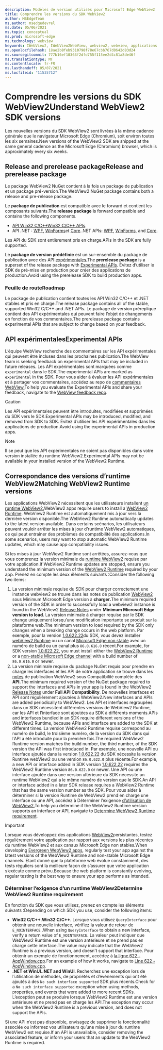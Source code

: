 ```yaml
---
description: Modèles de version utilisés pour Microsoft Edge WebView2
title: Comprendre les versions du SDK WebView2
author: MSEdgeTeam
ms.author: msedgedevrel
ms.date: 05/06/2021
ms.topic: conceptual
ms.prod: microsoft-edge
ms.technology: webview
keywords: IWebView2, IWebView2WebView, webview2, webview, applications wpf, wpf, edge, ICoreWebView2, ICoreWebView2Host, contrôle de navigateur, edge html
ms.openlocfilehash: 18ae2b8feb9310798f78e67cbb767d0642d83d24
ms.sourcegitcommit: 777b16ef10363f2dfd755f115ee2d4c81a8de46f
ms.translationtype: MT
ms.contentlocale: fr-FR
ms.lasthandoff: 05/07/2021
ms.locfileid: "11535712"
---
```

# <a name="understand-webview2-sdk-versions"></a><span data-ttu-id="ea40c-104">Comprendre les versions du SDK WebView2</span><span class="sxs-lookup"><span data-stu-id="ea40c-104">Understand WebView2 SDK versions</span></span>  

<span data-ttu-id="ea40c-105">Les nouvelles versions du SDK WebView2 sont livrées à la même cadence générale que le navigateur Microsoft Edge \(Chromium\), soit environ toutes les six semaines.</span><span class="sxs-lookup"><span data-stu-id="ea40c-105">New versions of the WebView2 SDK are shipped at the same general cadence as the Microsoft Edge \(Chromium\) browser, which is approximately every six weeks.</span></span>  

## <a name="release-and-prerelease-package"></a><span data-ttu-id="ea40c-106">Release and prerelease package</span><span class="sxs-lookup"><span data-stu-id="ea40c-106">Release and prerelease package</span></span>  

<span data-ttu-id="ea40c-107">Le package WebView2 NuGet contient à la fois un package de publication et un package pré-version.</span><span class="sxs-lookup"><span data-stu-id="ea40c-107">The WebView2 NuGet package contains both a release and pre-release package.</span></span>  

<span data-ttu-id="ea40c-108">Le **package de publication** est compatible avec le forward et contient les composants suivants.</span><span class="sxs-lookup"><span data-stu-id="ea40c-108">The **release package** is forward compatible and contains the following components.</span></span>  

*   [<span data-ttu-id="ea40c-109">API Win32 C/C++</span><span class="sxs-lookup"><span data-stu-id="ea40c-109">Win32 C/C++ APIs</span></span>][ReferenceWin32]
*   <span data-ttu-id="ea40c-110">API .NET :  [WPF,][DotnetMicrosoftWebWebview2WpfNamespace] [WinForms][DotnetMicrosoftWebWebview2WinformsNamespace]et [Core][DotnetMicrosoftWebWebview2CoreNamespace].</span><span class="sxs-lookup"><span data-stu-id="ea40c-110">.NET APIs:  [WPF][DotnetMicrosoftWebWebview2WpfNamespace], [WinForms][DotnetMicrosoftWebWebview2WinformsNamespace], and [Core][DotnetMicrosoftWebWebview2CoreNamespace].</span></span>  
    
<span data-ttu-id="ea40c-111">Les API du SDK sont entièrement pris en charge.</span><span class="sxs-lookup"><span data-stu-id="ea40c-111">APIs in the SDK are fully supported.</span></span>  

<span data-ttu-id="ea40c-112">Le **package de version prédéfinie** est un sur-ensemble du package de publication avec des API [expérimentales.](#experimental-apis)</span><span class="sxs-lookup"><span data-stu-id="ea40c-112">The **prerelease package** is a superset of the release package with [Experimental APIs](#experimental-apis).</span></span>  <span data-ttu-id="ea40c-113">Évitez d’utiliser le SDK de pré-mise en production pour créer des applications de production.</span><span class="sxs-lookup"><span data-stu-id="ea40c-113">Avoid using the prerelease SDK to build production apps.</span></span>  

### <a name="roadmap"></a><span data-ttu-id="ea40c-114">Feuille de route</span><span class="sxs-lookup"><span data-stu-id="ea40c-114">Roadmap</span></span>  

<span data-ttu-id="ea40c-115">Le package de publication contient toutes les API Win32 C/C++ et .NET stables et pris en charge.</span><span class="sxs-lookup"><span data-stu-id="ea40c-115">The release package contains all of the stable, supported Win32 C/C++ and .NET APIs.</span></span>  <span data-ttu-id="ea40c-116">Le package de version préreplique contient des API expérimentales qui peuvent faire l’objet de changements en fonction de vos commentaires.</span><span class="sxs-lookup"><span data-stu-id="ea40c-116">The prerelease package contains experimental APIs that are subject to change based on your feedback.</span></span>  

## <a name="experimental-apis"></a><span data-ttu-id="ea40c-117">API expérimentales</span><span class="sxs-lookup"><span data-stu-id="ea40c-117">Experimental APIs</span></span>  

<span data-ttu-id="ea40c-118">L’équipe WebView recherche des commentaires sur les API expérimentales qui peuvent être incluses dans les prochaines publication.</span><span class="sxs-lookup"><span data-stu-id="ea40c-118">The WebView team is seeking feedback on experimental APIs that may be included in future releases.</span></span>  <span data-ttu-id="ea40c-119">Les API expérimentales sont marquées comme `experimental` dans le SDK.</span><span class="sxs-lookup"><span data-stu-id="ea40c-119">The experimental APIs are marked as `experimental` in the SDK.</span></span>  <span data-ttu-id="ea40c-120">Pour vous aider à évaluer les API expérimentales et à partager vos commentaires, accédez au repo de [commentaires WebView.][GithubMicrosoftedgeWebviewfeedback]</span><span class="sxs-lookup"><span data-stu-id="ea40c-120">To help you evaluate the Experimental APIs and share your feedback, navigate to the [WebView feedback repo][GithubMicrosoftedgeWebviewfeedback].</span></span>  

> [!CAUTION]
> <span data-ttu-id="ea40c-121">Les API expérimentales peuvent être introduites, modifiées et supprimées du SDK vers le SDK.</span><span class="sxs-lookup"><span data-stu-id="ea40c-121">Experimental APIs may be introduced, modified, and removed from SDK to SDK.</span></span>  <span data-ttu-id="ea40c-122">Évitez d’utiliser les API expérimentales dans les applications de production.</span><span class="sxs-lookup"><span data-stu-id="ea40c-122">Avoid using the experimental APIs in production apps.</span></span>  

> [!NOTE]
> <span data-ttu-id="ea40c-123">Il se peut que les API expérimentales ne soient pas disponibles dans votre version installée du runtime WebView2.</span><span class="sxs-lookup"><span data-stu-id="ea40c-123">Experimental APIs may not be available in your installed version of the WebView2 Runtime.</span></span>  

## <a name="matching-webview2-runtime-versions"></a><span data-ttu-id="ea40c-124">Correspondance des versions d’runtime WebView2</span><span class="sxs-lookup"><span data-stu-id="ea40c-124">Matching WebView2 Runtime versions</span></span>  
<span data-ttu-id="ea40c-125">Les applications WebView2 nécessitent que les utilisateurs installent [un runtime WebView2.][MicrosoftDeveloperEdgeWebview2]</span><span class="sxs-lookup"><span data-stu-id="ea40c-125">WebView2 apps require users to install a [WebView2 Runtime][MicrosoftDeveloperEdgeWebview2].</span></span>  <span data-ttu-id="ea40c-126">WebView2 Runtime est automatiquement mis à jour vers la dernière version disponible.</span><span class="sxs-lookup"><span data-stu-id="ea40c-126">The WebView2 Runtime automatically updates to the latest version available.</span></span>  <span data-ttu-id="ea40c-127">Dans certains scénarios, les utilisateurs peuvent vouloir arrêter les mises à jour d’runtime WebView2 automatiques, ce qui peut entraîner des problèmes de compatibilité des applications.</span><span class="sxs-lookup"><span data-stu-id="ea40c-127">In some scenarios, users may want to stop automatic WebView2 Runtime updates, which may cause app compatibility issues.</span></span>  

<span data-ttu-id="ea40c-128">Si les mises à jour WebView2 Runtime sont arrêtées, assurez-vous que vous comprenez la version minimale du [runtime WebView2][MicrosoftDeveloperEdgeWebview2] requise par votre application.</span><span class="sxs-lookup"><span data-stu-id="ea40c-128">If WebView2 Runtime updates are stopped, ensure you understand the minimum version of the [WebView2 Runtime][MicrosoftDeveloperEdgeWebview2] required by your app.</span></span>  <span data-ttu-id="ea40c-129">Prenez en compte les deux éléments suivants :</span><span class="sxs-lookup"><span data-stu-id="ea40c-129">Consider the following two items:</span></span>  

1.  <span data-ttu-id="ea40c-130">La version minimale requise du SDK pour charger correctement une instance webview2 se trouve dans les notes de publication [WebView2][Webview2ReleaseNotes] sous Minimum Microsoft Edge version à **charger.**</span><span class="sxs-lookup"><span data-stu-id="ea40c-130">The minimum required version of the SDK in order to successfully load a webview2 instance is found in the WebView2 [Release Notes][Webview2ReleaseNotes] under **Minimum Microsoft Edge version to load**.</span></span>  <span data-ttu-id="ea40c-131">La version minimale à charger requise par le SDK change uniquement lorsqu’une modification importante se produit sur la plateforme web.</span><span class="sxs-lookup"><span data-stu-id="ea40c-131">The minimum version to load required by the SDK only changes when a breaking change occurs in the web platform.</span></span>  <span data-ttu-id="ea40c-132">Par exemple, pour la version [1.0.622.22][Webview2ReleaseNotes1062222]du SDK, vous devez installer [webView2 Runtime][MicrosoftDeveloperEdgeWebview2] ou un canal [Microsoft Edge non stable][MicrosoftedgeinsiderDownload] avec un numéro de build ou un canal plus `86.0.616.0` récent.</span><span class="sxs-lookup"><span data-stu-id="ea40c-132">For example, for SDK version [1.0.622.22][Webview2ReleaseNotes1062222], you must install either the [WebView2 Runtime][MicrosoftDeveloperEdgeWebview2] or a [non-stable Microsoft Edge channel][MicrosoftedgeinsiderDownload] with a build number of `86.0.616.0` or newer.</span></span>   
1.  <span data-ttu-id="ea40c-133">La version minimale requise du package NuGet requis pour prendre en charge les interfaces et les API de votre application se trouve dans les [notes][Webview2ReleaseNotes] de publication WebView2 sous Compatibilité complète des **API.**</span><span class="sxs-lookup"><span data-stu-id="ea40c-133">The minimum required version of the NuGet package required to support the interfaces and APIs in your app is found in the WebView2 [Release Notes][Webview2ReleaseNotes] under **Full API Compatibility**.</span></span>  <span data-ttu-id="ea40c-134">De nouvelles interfaces et API sont régulièrement ajoutées à WebView2.</span><span class="sxs-lookup"><span data-stu-id="ea40c-134">New interfaces and APIs are added periodically to WebView2.</span></span>  <span data-ttu-id="ea40c-135">Les API et interfaces regroupées dans un SDK nécessitent différentes versions de WebView2 Runtime, car les API et l’interface sont ajoutées au SDK à différents moments.</span><span class="sxs-lookup"><span data-stu-id="ea40c-135">APIs and interfaces bundled in an SDK require different versions of the WebView2 Runtime, because APIs and interface are added to the SDK at different times.</span></span>  <span data-ttu-id="ea40c-136">La version WebView2 Runtime requise correspond au numéro de build, le troisième numéro, de la version du SDK dans qui l’API a été introduite pour la première fois.</span><span class="sxs-lookup"><span data-stu-id="ea40c-136">The required WebView2 Runtime version matches the build number, the third number, of the SDK version the API was first introduced in.</span></span>  <span data-ttu-id="ea40c-137">Par exemple, une nouvelle API ou interface ajoutée dans la version [1.0.622.22][Webview2ReleaseNotes1062222] du SDK nécessite la version Runtime webView2 ou une version `86.0.622.0` plus récente.</span><span class="sxs-lookup"><span data-stu-id="ea40c-137">For example, a new API or interface added in SDK version [1.0.622.22][Webview2ReleaseNotes1062222] requires the WebView2 Runtime version `86.0.622.0` or newer.</span></span>  <span data-ttu-id="ea40c-138">Une API ou une interface ajoutée dans une version ultérieure du SDK nécessite un runtime WebView2 qui a le même numéro de version que le SDK.</span><span class="sxs-lookup"><span data-stu-id="ea40c-138">An API or interface added in a later SDK release requires a WebView2 Runtime that has the same version number as the SDK.</span></span>  <span data-ttu-id="ea40c-139">Pour vous aider à déterminer si la version Runtime de WebView2 prend en charge une interface ou une API, accédez à Déterminer l’exigence [d’utilisation de WebView2.](#determine-webview2-runtime-requirement)</span><span class="sxs-lookup"><span data-stu-id="ea40c-139">To help you determine if the WebView2 Runtime version supports an interface or API, navigate to [Determine WebView2 Runtime requirement](#determine-webview2-runtime-requirement).</span></span>  
    
> [!IMPORTANT]
> <span data-ttu-id="ea40c-140">Lorsque vous développez des applications [WebView2][Webview2ConceptsDistributionEvergreenDistributionMode]persistantes, testez régulièrement votre application par rapport aux versions les plus récentes du runtime WebView2 et aux canaux Microsoft Edge non stables.</span><span class="sxs-lookup"><span data-stu-id="ea40c-140">When developing [Evergreen WebView2 apps][Webview2ConceptsDistributionEvergreenDistributionMode], regularly test your app against the latest versions of the WebView2 Runtime and non-stable Microsoft Edge channels.</span></span>  <span data-ttu-id="ea40c-141">Étant donné que la plateforme web évolue constamment, des tests réguliers sont la meilleure façon de s’assurer que votre application s’exécute comme prévu.</span><span class="sxs-lookup"><span data-stu-id="ea40c-141">Because the web platform is constantly evolving, regular testing is the best way to ensure your app performs as intended.</span></span>  

### <a name="determine-webview2-runtime-requirement"></a><span data-ttu-id="ea40c-142">Déterminer l’exigence d’un runtime WebView2</span><span class="sxs-lookup"><span data-stu-id="ea40c-142">Determine WebView2 Runtime requirement</span></span>  

<span data-ttu-id="ea40c-143">En fonction du SDK que vous utilisez, prenez en compte les éléments suivants :</span><span class="sxs-lookup"><span data-stu-id="ea40c-143">Depending on which SDK you use, consider the following items:</span></span>  

*   <span data-ttu-id="ea40c-144">**Win32 C/C++**.</span><span class="sxs-lookup"><span data-stu-id="ea40c-144">**Win32 C/C++**.</span></span>  <span data-ttu-id="ea40c-145">Lorsque vous utilisez `QueryInterface` pour obtenir une nouvelle interface, vérifiez la valeur de retour de `E_NOINTERFACE` .</span><span class="sxs-lookup"><span data-stu-id="ea40c-145">When using `QueryInterface` to obtain a new interface, verify a return value of `E_NOINTERFACE`.</span></span>  <span data-ttu-id="ea40c-146">La valeur peut indiquer que WebView2 Runtime est une version antérieure et ne prend pas en charge cette interface.</span><span class="sxs-lookup"><span data-stu-id="ea40c-146">The value may indicate that the WebView2 Runtime is a previous version, and doesn't support that interface.</span></span>  <span data-ttu-id="ea40c-147">Pour obtenir un exemple de fonctionnement, accédez à [la ligne 622 - AppWindow.cpp][GithubMicrosoftedgeWebview2samplesSampleappsWebview2apisampleAppwindowCppL622].</span><span class="sxs-lookup"><span data-stu-id="ea40c-147">For an example of how it works, navigate to [Line 622 - AppWindow.cpp][GithubMicrosoftedgeWebview2samplesSampleappsWebview2apisampleAppwindowCppL622].</span></span>  
*   <span data-ttu-id="ea40c-148">**.NET et WinUI**.</span><span class="sxs-lookup"><span data-stu-id="ea40c-148">**.NET and WinUI**.</span></span>  <span data-ttu-id="ea40c-149">Recherchez une exception lors de l’utilisation de méthodes, de propriétés et d’événements qui ont été ajoutés à des `No such interface supported` SDK plus récents.</span><span class="sxs-lookup"><span data-stu-id="ea40c-149">Check for a `No such interface supported` exception when using methods, properties, and events that were added to more recent SDKs.</span></span>  <span data-ttu-id="ea40c-150">L’exception peut se produire lorsque WebView2 Runtime est une version antérieure et ne prend pas en charge les API.</span><span class="sxs-lookup"><span data-stu-id="ea40c-150">The exception may occur when the WebView2 Runtime is a previous version, and does not support the APIs.</span></span>  
    
<span data-ttu-id="ea40c-151">Si une API n’est pas disponible, envisagez de supprimer la fonctionnalité associée ou informez vos utilisateurs qu’une mise à jour du runtime WebView2 est requise.</span><span class="sxs-lookup"><span data-stu-id="ea40c-151">If an API is unavailable, consider removing the associated feature, or inform your users that an update to the WebView2 Runtime is required.</span></span>  

<!--
## Versioning  

After you have used a particular version of the SDK to build your app, your app may end up running with an older or newer version of installed browser binaries.  Until version 1.0.0.0 of WebView2 there may be breaking changes during updates that prevent your SDK from working with different versions of installed browser binaries.  After version 1.0.0.0, different versions of the SDK may work with different versions of the installed browser by using the following best practices.  

1.  To account for breaking changes to the API be sure to check for failure when requesting the DLL export `CreateCoreWebView2Environment` and when running `QueryInterface` on any `CoreWebView2` object.  A return value of `E_NOINTERFACE` indicates that the SDK is not compatible with the Microsoft Edge browser binaries.  
1.  Checking for failure from `QueryInterface` also accounts for cases where the SDK is newer than the version of the Microsoft Edge browser and your app attempts to use an interface of which the Microsoft Edge browser is unaware.  
1.  When an interface is unavailable, you may consider disabling the associated feature if possible, or otherwise informing your users to update their browsers.  
    -->  

<!--links -->  

[Webview2ConceptsDistributionEvergreenDistributionMode]: ./distribution.md#evergreen-distribution-mode "Mode de distribution persistant : distribution des applications à l’aide de WebView2 | Documents Microsoft"  
[Webview2ReleaseNotes]: ../release-notes.md "Notes de publication du SDK WebView2 | Documents Microsoft"  
[Webview2ReleaseNotes1062222]: ../release-notes.md#1062222 "1.0.622.22 - Notes de publication du SDK WebView2 | Documents Microsoft"   

[DeployedgeChannels]: /deployedge/microsoft-edge-channels "Vue d’ensemble des Microsoft Edge de | Documents Microsoft"  

[DotnetMicrosoftWebWebview2CoreNamespace]: /dotnet/api/microsoft.web.webview2.core "Espace de noms Microsoft.Web.WebView2.Core | Documents Microsoft"  
[DotnetMicrosoftWebWebview2WpfNamespace]: /dotnet/api/microsoft.web.webview2.wpf "Espace de noms Microsoft.Web.WebView2.Wpf | Documents Microsoft"  
[DotnetMicrosoftWebWebview2WinformsNamespace]: /dotnet/api/microsoft.web.webview2.winforms "Espace de noms Microsoft.Web.WebView2.WinForms | Documents Microsoft"  
[ReferenceWin32]: /microsoft-edge/webview2/reference/win32 "Référence WebView2 Win32 C++ | Documents Microsoft"  

[MicrosoftDeveloperEdgeWebview2]: https://developer.microsoft.com/microsoft-edge/webview2/ "Microsoft Edge WebView2 | Développeur Microsoft"  

[GithubMicrosoftedgeWebviewfeedback]: https://github.com/MicrosoftEdge/WebViewFeedback "Commentaires WebView - MicrosoftEdge/WebViewFeedback | GitHub"  
[GithubMicrosoftedgeWebview2samplesSampleappsWebview2apisampleAppwindowCppL622]: https://github.com/MicrosoftEdge/WebView2Samples/blob/8ec7de9d3e80a942bc7025cffad98eee75e11e64/SampleApps/WebView2APISample/AppWindow.cpp#L622 "Ligne 622 - AppWindow.cpp - MicrosoftEdge/WebView2Samples | GitHub"  

[MicrosoftedgeinsiderDownload]: https://www.microsoftedgeinsider.com/download "Télécharger les canaux Microsoft Edge Insider"  
